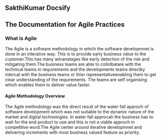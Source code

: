 ## SakthiKumar Docsify
## The Documentation for Agile Practices

### What is Agile

The Agile is a software methodology in which the software developmnet is done in an interative way.
This is to provide  early business value to the customer.This has many advanatages like early detection of the risk
and mitigating them.The business teams are able to collolbatare with the technical teams in 
requirements and the developments teams directky intercat with the business teams or thier representativeenabling them
to get clear understanding of the requirements.
The teams are self organising which enables them to deliver value faster.


#### Agile Methodology Overview

The Agile methodology was the direct result of the water fall approch of software development which was not 
suitable to the dynamic nature of the market and digital technologies.
In water fall approcah the business has to wait for the end product to use and this is not a viable approch 
in competitive word.The Agile center around iterative developmnet and delivering increments with most
business valued feature as priority.